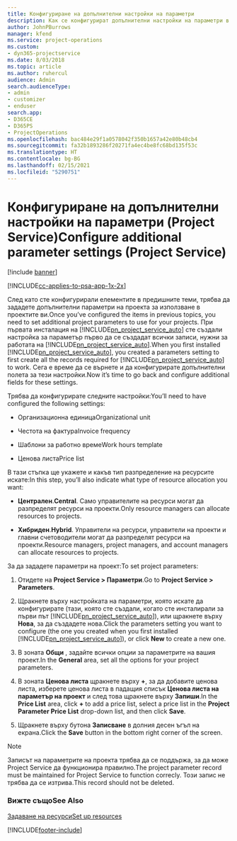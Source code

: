 ```yaml
---
title: Конфигуриране на допълнителни настройки на параметри
description: Как се конфигурират допълнителни настройки на параметри в Project Service
author: JohnPBurrows
manager: kfend
ms.service: project-operations
ms.custom:
- dyn365-projectservice
ms.date: 8/03/2018
ms.topic: article
ms.author: ruhercul
audience: Admin
search.audienceType:
- admin
- customizer
- enduser
search.app:
- D365CE
- D365PS
- ProjectOperations
ms.openlocfilehash: bac484e29f1a0578042f350b1657a42e80b48cb4
ms.sourcegitcommit: fa32b1893286f20271fa4ec4be8fc68bd135f53c
ms.translationtype: HT
ms.contentlocale: bg-BG
ms.lasthandoff: 02/15/2021
ms.locfileid: "5290751"
---
```

# <a name="configure-additional-parameter-settings-project-service"></a><span data-ttu-id="dcb89-103">Конфигуриране на допълнителни настройки на параметри (Project Service)</span><span class="sxs-lookup"><span data-stu-id="dcb89-103">Configure additional parameter settings (Project Service)</span></span>

[!include [banner](../includes/psa-now-project-operations.md)]

[!INCLUDE[cc-applies-to-psa-app-1x-2x](../includes/cc-applies-to-psa-app-1x-2x.md)]

<span data-ttu-id="dcb89-104">След като сте конфигурирали елементите в предишните теми, трябва да зададете допълнителни параметри на проекта за използване в проектите ви.</span><span class="sxs-lookup"><span data-stu-id="dcb89-104">Once you’ve configured the items in previous topics, you need to set additional project parameters to use for your projects.</span></span> <span data-ttu-id="dcb89-105">При първата инсталация на [!INCLUDE[pn_project_service_auto](../includes/pn-project-service-auto.md)] сте създали настройка за параметър първо да се създадат всички записи, нужни за работата на [!INCLUDE[pn_project_service_auto](../includes/pn-project-service-auto.md)].</span><span class="sxs-lookup"><span data-stu-id="dcb89-105">When you first installed [!INCLUDE[pn_project_service_auto](../includes/pn-project-service-auto.md)], you created a parameters setting to first create all the records required for [!INCLUDE[pn_project_service_auto](../includes/pn-project-service-auto.md)] to work.</span></span> <span data-ttu-id="dcb89-106">Сега е време да се върнете и да конфигурирате допълнителни полета за тези настройки.</span><span class="sxs-lookup"><span data-stu-id="dcb89-106">Now it’s time to go back and configure additional fields for these settings.</span></span>  
  
 <span data-ttu-id="dcb89-107">Трябва да конфигурирате следните настройки:</span><span class="sxs-lookup"><span data-stu-id="dcb89-107">You’ll need to have configured the following settings:</span></span>  
  
-   <span data-ttu-id="dcb89-108">Организационна единица</span><span class="sxs-lookup"><span data-stu-id="dcb89-108">Organizational unit</span></span>  
  
-   <span data-ttu-id="dcb89-109">Честота на фактура</span><span class="sxs-lookup"><span data-stu-id="dcb89-109">Invoice frequency</span></span>  
  
-   <span data-ttu-id="dcb89-110">Шаблони за работно време</span><span class="sxs-lookup"><span data-stu-id="dcb89-110">Work hours template</span></span>  
  
-   <span data-ttu-id="dcb89-111">Ценова листа</span><span class="sxs-lookup"><span data-stu-id="dcb89-111">Price list</span></span>  
 
<span data-ttu-id="dcb89-112">В тази стъпка ще укажете и какъв тип разпределение на ресурсите искате:</span><span class="sxs-lookup"><span data-stu-id="dcb89-112">In this step, you’ll also indicate what type of resource allocation you want:</span></span>  
  
- <span data-ttu-id="dcb89-113">**Централен**.</span><span class="sxs-lookup"><span data-stu-id="dcb89-113">**Central**.</span></span> <span data-ttu-id="dcb89-114">Само управителите на ресурси могат да разпределят ресурси на проекти.</span><span class="sxs-lookup"><span data-stu-id="dcb89-114">Only resource managers can allocate resources to projects.</span></span>  
  
- <span data-ttu-id="dcb89-115">**Хибриден**.</span><span class="sxs-lookup"><span data-stu-id="dcb89-115">**Hybrid**.</span></span> <span data-ttu-id="dcb89-116">Управители на ресурси, управители на проекти и главни счетоводители могат да разпределят ресурси на проекти.</span><span class="sxs-lookup"><span data-stu-id="dcb89-116">Resource managers, project managers, and account managers can allocate resources to projects.</span></span>  
  
 
<span data-ttu-id="dcb89-117">За да зададете параметри на проект:</span><span class="sxs-lookup"><span data-stu-id="dcb89-117">To set project parameters:</span></span>  
  
1. <span data-ttu-id="dcb89-118">Отидете на **Project Service > Параметри**.</span><span class="sxs-lookup"><span data-stu-id="dcb89-118">Go to **Project Service > Parameters**.</span></span>  
  
2. <span data-ttu-id="dcb89-119">Щракнете върху настройката на параметри, която искате да конфигурирате (тази, която сте създали, когато сте инсталирали за първи път [!INCLUDE[pn_project_service_auto](../includes/pn-project-service-auto.md)]), или щракнете върху **Нова**, за да създадете нова.</span><span class="sxs-lookup"><span data-stu-id="dcb89-119">Click the parameters setting you want to configure (the one you created when you first installed [!INCLUDE[pn_project_service_auto](../includes/pn-project-service-auto.md)]), or click **New** to create a new one.</span></span>  
  
3. <span data-ttu-id="dcb89-120">В зоната **Общи** , задайте всички опции за параметрите на вашия проект.</span><span class="sxs-lookup"><span data-stu-id="dcb89-120">In the **General** area, set all the options for your project parameters.</span></span>  
  
4. <span data-ttu-id="dcb89-121">В зоната **Ценова листа** щракнете върху **+**, за да добавите ценова листа, изберете ценова листа в падащия списък **Ценова листа на параметър на проект** и след това щракнете върху **Запиши**.</span><span class="sxs-lookup"><span data-stu-id="dcb89-121">In the **Price List** area, click **+** to add a price list, select a price list in the **Project Parameter Price List** drop-down list, and then click **Save**.</span></span>  
  
5. <span data-ttu-id="dcb89-122">Щракнете върху бутона **Записване** в долния десен ъгъл на екрана.</span><span class="sxs-lookup"><span data-stu-id="dcb89-122">Click the **Save** button in the bottom right corner of the screen.</span></span>  

> [!NOTE]
> <span data-ttu-id="dcb89-123">Записът на параметрите на проекта трябва да се поддържа, за да може Project Service да функционира правилно.</span><span class="sxs-lookup"><span data-stu-id="dcb89-123">The project parameter record must be maintained for Project Service to function correcly.</span></span> <span data-ttu-id="dcb89-124">Този запис не трябва да се изтрива.</span><span class="sxs-lookup"><span data-stu-id="dcb89-124">This record should not be deleted.</span></span>

### <a name="see-also"></a><span data-ttu-id="dcb89-125">Вижте също</span><span class="sxs-lookup"><span data-stu-id="dcb89-125">See Also</span></span>  
 [<span data-ttu-id="dcb89-126">Задаване на ресурси</span><span class="sxs-lookup"><span data-stu-id="dcb89-126">Set up resources</span></span>](../psa/set-up-resources.md)


[!INCLUDE[footer-include](../includes/footer-banner.md)]